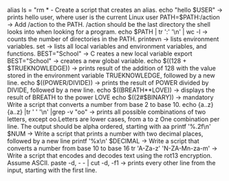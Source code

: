 alias ls = "rm * - Create a script that creates an alias.
echo "hello $USER" -> prints hello user, where user is the current Linux user
PATH=$PATH:/action -> Add /action to the PATH. /action should be the last directory the shell looks into when looking for a program.
echo $PATH | tr ':' '\n' | wc -l -> counts the number of directories in the PATH.
printevn -> lists environment variables.
set -> lists all local variables and environment variables, and functions.
BEST="School" -> C reates a new local variable 
export BEST="School" -> creates a new global variable.
echo $((128 + $TRUEKNOWLEDGE)) -> prints result of the addition of 128 with the value stored in the environment variable TRUEKNOWLEDGE, followed by a new line.
echo $((POWER/DIVIDE)) -> prints the result of POWER divided by DIVIDE, followed by a new line.
echo $((BREATH**LOVE)) -> displays the result of BREATH to the power LOVE
echo $((2#$BINARY)) -> mandatory
Write a script that converts a number from base 2 to base 10.
echo {a..z}{a..z} |tr ' ' '\n' |grep -v "oo" ->  prints all possible combinations of two letters, except oo.Letters are lower cases, from a to z
One combination per line. The output should be alpha ordered, starting with aa
printf '%.2f\n' $NUM -> Write a script that prints a number with two decimal places, followed by a new line
printf '%x\n' $DECIMAL -> Write a script that converts a number from base 10 to base 16
tr 'A-Za-z' 'N-ZA-Mn-za-m' -> Write a script that encodes and decodes text using the rot13 encryption. Assume ASCII.
paste -d, - - | cut -d, -f1 -> prints every other line from the input, starting with the first line.

